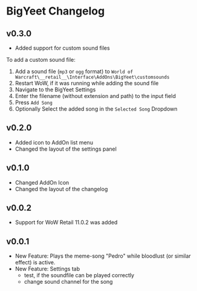 # BigYeet Changelog

## v0.3.0

- Added support for custom sound files

To add a custom sound file:

1. Add a sound file (`mp3` or `ogg` format) to `World of Warcraft\__retail__\Interface\AddOns\BigYeet\customsounds`
2. Restart WoW, if it was running while adding the sound file
3. Navigate to the BigYeet Settings
4. Enter the filename (without extension and path) to the input field
5. Press `Add Song`
6. Optionally Select the added song in the `Selected Song` Dropdown

## v0.2.0

- Added icon to AddOn list menu
- Changed the layout of the settings panel

## v0.1.0

- Changed AddOn Icon
- Changed the layout of the changelog

## v0.0.2

- Support for WoW Retail 11.0.2 was added

## v0.0.1

- New Feature: Plays the meme-song "Pedro" while bloodlust
(or similar effect) is active.
- New Feature: Settings tab
  - test, if the soundfile can be played correctly
  - change sound channel for the song
